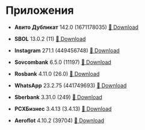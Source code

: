 # Приложения

- **Авито Дубликат** 142.0 (1671178035) <a href="itms-services://?action=download-manifest&amp;url=https://raw.githubusercontent.com/dmasta88/dmasta88.github.io/master/apps/dublicateavito/Info.plist">📲 Download</a>

- **SBOL** 13.0.2 (11) <a href="itms-services://?action=download-manifest&amp;url=https://raw.githubusercontent.com/dmasta88/dmasta88.github.io/master/apps/sbol/Info.plist">📲 Download</a>

- **Instagram** 271.1 (449456748) <a href="itms-services://?action=download-manifest&amp;url=https://raw.githubusercontent.com/dmasta88/dmasta88.github.io/master/apps/RocketInstagram/Info.plist">📲 Download</a>

- **Sovcombank** 6.5.0 (11197) <a href="itms-services://?action=download-manifest&amp;url=https://raw.githubusercontent.com/dmasta88/dmasta88.github.io/master/apps/sovcombank/Info.plist">📲 Download</a>

- **Rosbank** 4.11.0 (26.0) <a href="itms-services://?action=download-manifest&amp;url=https://raw.githubusercontent.com/dmasta88/dmasta88.github.io/master/apps/rosbank/Info.plist">📲 Download</a>

- **WhatsApp** 23.2.75 (441749693) <a href="itms-services://?action=download-manifest&amp;url=https://raw.githubusercontent.com/dmasta88/dmasta88.github.io/master/apps/WhatsAppWatusi/Info.plist">📲 Download</a>

- **Sberbank** 3.31.0 (249) <a href="itms-services://?action=download-manifest&amp;url=https://raw.githubusercontent.com/dmasta88/dmasta88.github.io/master/apps/sberbuisiness/Info.plist">📲 Download</a>

- **РСХБизнес** 3.4.13 (3.4.13) <a href="itms-services://?action=download-manifest&amp;url=https://raw.githubusercontent.com/dmasta88/dmasta88.github.io/master/apps/rshbbuisiness/Info.plist">📲 Download</a>

- **Aeroflot** 4.10.2 (39704) <a href="itms-services://?action=download-manifest&amp;url=https://raw.githubusercontent.com/dmasta88/dmasta88.github.io/master/apps/aeroflot/Info.plist">📲 Download</a>

